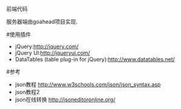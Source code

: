 前端代码

服务器端由goahead项目实现.

#使用插件
* jQuery:<http://jquery.com/>
* jQuery UI:<http://jqueryui.com/>
* DataTables (table plug-in for jQuery):<http://www.datatables.net/>

#参考
* json教程 http://www.w3schools.com/json/json_syntax.asp
* json教程2 
* json在线转换 http://jsoneditoronline.org/
